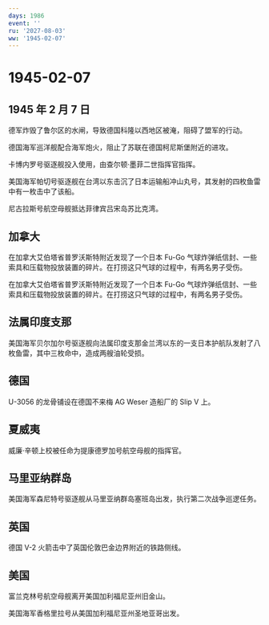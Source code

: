 ```yaml
---
days: 1986
event: ''
ru: '2027-08-03'
ww: '1945-02-07'
---
```


# 1945-02-07

## 1945 年 2 月 7 日

德军炸毁了鲁尔区的水闸，导致德国科隆以西地区被淹，阻碍了盟军的行动。

德国海军巡洋舰配合海军炮火，阻止了苏联在德国柯尼斯堡附近的进攻。

卡博内罗号驱逐舰投入使用，由查尔顿·墨菲二世指挥官指挥。

美国海军帕切号驱逐舰在台湾以东击沉了日本运输船冲山丸号，其发射的四枚鱼雷中有一枚击中了该船。

尼古拉斯号航空母舰抵达菲律宾吕宋岛苏比克湾。

## 加拿大

在加拿大艾伯塔省普罗沃斯特附近发现了一个日本 Fu-Go
气球炸弹纸信封、一些索具和压载物投放装置的碎片。在打捞这只气球的过程中，有两名男子受伤。

在加拿大艾伯塔省普罗沃斯特附近发现了一个日本 Fu-Go
气球炸弹纸信封、一些索具和压载物投放装置的碎片。在打捞这只气球的过程中，有两名男子受伤。

## 法属印度支那

美国海军贝尔加尔号驱逐舰向法属印度支那金兰湾以东的一支日本护航队发射了八枚鱼雷，其中三枚命中，造成两艘油轮受损。

## 德国

U-3056 的龙骨铺设在德国不来梅 AG Weser 造船厂的 Slip V 上。

## 夏威夷

威廉·辛顿上校被任命为提康德罗加号航空母舰的指挥官。

## 马里亚纳群岛

美国海军森尼特号驱逐舰从马里亚纳群岛塞班岛出发，执行第二次战争巡逻任务。

## 英国

德国 V-2 火箭击中了英国伦敦巴金边界附近的铁路侧线。

## 美国

富兰克林号航空母舰离开美国加利福尼亚州旧金山。

美国海军香格里拉号从美国加利福尼亚州圣地亚哥出发。